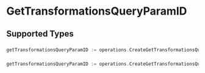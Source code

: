 # GetTransformationsQueryParamID


## Supported Types

### 

```go
getTransformationsQueryParamID := operations.CreateGetTransformationsQueryParamIDStr(string{/* values here */})
```

### 

```go
getTransformationsQueryParamID := operations.CreateGetTransformationsQueryParamIDArrayOfstr([]string{/* values here */})
```

